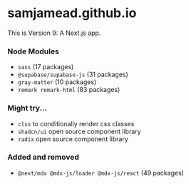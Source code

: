 # samjamead.github.io

This is Version 9: A Next.js app.

### Node Modules

- `sass` (17 packages)
- `@supabase/supabase-js` (31 packages)
- `gray-matter` (10 packages)
- `remark remark-html` (83 packages)

### Might try...

- `clsx` to conditionally render css classes
- `shadcn/ui` open source component library
- `radix` open source component library

### Added and removed

- `@next/mdx @mdx-js/loader @mdx-js/react` (49 packages)
